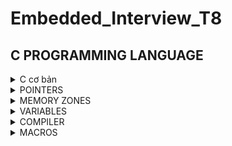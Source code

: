 # Embedded_Interview_T8
## C PROGRAMMING LANGUAGE
<details>
	
<summary>C cơ bản </summary>

### Data types
- Một số datatype thông dụng:
    | Name | Type | Range |
  |:------:|:--------:|:--------:|
  |int8|1 byte signed|-128 to 127|
	|uint8_t |1 byte unsgined|0 to 255|
	|int16_t |2 bytes signed|-32768 to 32767|
    |uint16_t|2 byte unsigned|0 to 65535|
    |int32_t |2 byte unsigned|-2147483648 to 2147483647|
    |uint32_t|4 bytes unsigned|0 to 4294967295|
    |int64_t |8 bytes signed|-9223372036854775808 to 9223372036854775807|
    |uint64_t|8 bytes unsigned|0 to 18446744073709551615|
- uint8_t/int8_t có độ lớn 8 bits = 1 byte. Bit là đơn vị lưu trữ nhỏ nhất.

### Sử dụng typedef
- Typedef sử dụng để redefine kiểu dữ liệu
` typedef int songuyen; `
- Sau khi đã redefine, ta có thể sử dụng songuyen thay cho int
```
#include"stdio.h:
typedef int so_nguyen;
int main()
{
  so_nguyen n= 9;
  printf("So nguyen la: %d\n", n);
}
```
### Fucntions:
- Functions are a group of statements used to perform cerion actions, and they are important for reusing code.
#### Ví dụ:
```c
#include <stdio.h>
void tich(int a, int b){  //Đây là hàm tich()
    printf("Tich %d va %d la %d",a, b, a*b);
}
int tong(int c, int d){ //Hàm này có kiểu trả về là int
    return c+d;
}
int main(){
    tich(2,3); // tich 2 va 3 la 6
    printf("Tong c va d la %d",tong(4,5)); //Tong c va d la 9
    return 0;
}
```

### Loops:

#### - For loop:
- When you know exactly how many times you want to loop through your code, use the `for` loop insted of a `while` loop.
```c
for (khởi tạo giá trị biến lặp; điều kiện lặp; cập nhật biến sau mỗi vòng lặp)
{
	// Statements
}
```
#### - While loop:
- Loops can execut a block of code as long as a specifed condition is reached.
```c
while(condition)
{
	// code block
}
```
#### - Do...While loop:
- Do...while loop is similar to a while loop, except the fact that it is guaranteed to execute at least one time.
```c
do
{
	// code block
} while(condition)
```
### Conditional branching:
	It is also called as `branching` as a program decides which statement to excecute based on the result of the evaluated condition. 
 #### If...else statement:
 - If statement is used to specify  block of code to be executed if a condition is `true`.
 - Else statement is used to specify a block of code to be executed if a condition is `false`.
 - Read more about `If - Elseif - Else`.
 #### Enum & Switch case:
 - Enum(enumeration) is used to assigned names to integral constants, the names make a programe `easy to read and maintain`.
   - Khai báo:
     ```
     enum _varname { A, B, C};
     ```
     ##### Ví dụ:
     ```c
     enum days_of_week { MON=0, TUE, WED, THU, FRI, SAT, SUN};
     ```
   - Khởi tạo:
     ```
     enum _varname _objetname;
     ```
     ##### Ví dụ:
     ```c
     enum days_of_week day = MON;
     ```
- Switch case : Selects one of many code blocks to be executed insted of many `if...else`
  - Syntax
  ```c
  switch(expression) {
  case x:
    // code block
    break;
  case y:
    // code block
    break;
  default:
    // code block
	}
  ```
  - Ví dụ:
  ```c
  switch(day)
  {
	case MON:
		// code block
		break;
	case TUE:
		// code block
		break;
	default:
		// code block
  }
  ```
  
 
	







</details>

<details>
<summary>POINTERS</summary>
</details>
<details>
<summary>MEMORY ZONES</summary>
</details>
<details>
<summary>VARIABLES</summary>
</details>
<details>
<summary>COMPILER</summary>
</details>
<details>
<summary>MACROS</summary>
</details>






